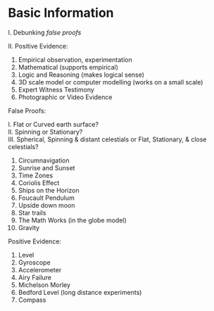 # Basic Information


I. Debunking *false proofs*

II. Positive Evidence:

1. Empirical
		observation, 
		experimentation
2. Mathematical (supports empirical)
3. Logic and Reasoning (makes logical sense)
4. 3D scale model or computer modelling (works on a small scale)
5. Expert Witness Testimony
6. Photographic or Video Evidence

False Proofs:

I. Flat or Curved earth surface?   
II. Spinning or Stationary?   
III. Spherical, Spinning & distant celestials or Flat, Stationary, & close celestials?   

1. Circumnavigation
2. Sunrise and Sunset
3. Time Zones
4. Coriolis Effect
5. Ships on the Horizon
6. Foucault Pendulum
7. Upside down moon
8. Star trails
9. The Math Works (in the globe model)
10. Gravity

Positive Evidence:
1. Level
2. Gyroscope
3. Accelerometer
4. Airy Failure
5. Michelson Morley
6. Bedford Level (long distance experiments)
7. Compass

